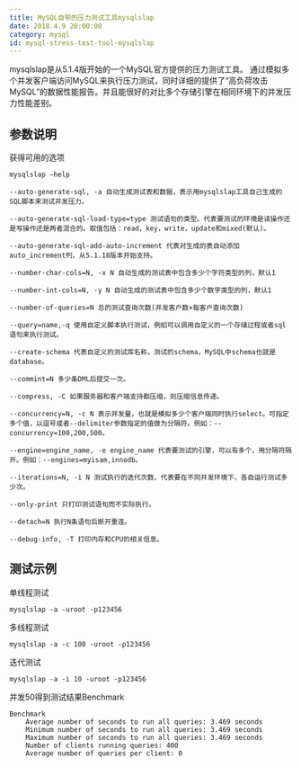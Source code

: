 ```yaml
---
title: MySQL自带的压力测试工具mysqlslap
date: 2018.4.9 20:00:00
category: mysql
id: mysql-stress-test-tool-mysqlslap
---
```


mysqlslap是从5.1.4版开始的一个MySQL官方提供的压力测试工具。
通过模拟多个并发客户端访问MySQL来执行压力测试，同时详细的提供了“高负荷攻击MySQL”的数据性能报告。并且能很好的对比多个存储引擎在相同环境下的并发压力性能差别。

## 参数说明

获得可用的选项
```
mysqlslap –help
```
	--auto-generate-sql, -a 自动生成测试表和数据，表示用mysqlslap工具自己生成的SQL脚本来测试并发压力。
	
	--auto-generate-sql-load-type=type 测试语句的类型。代表要测试的环境是读操作还是写操作还是两者混合的。取值包括：read，key，write，update和mixed(默认)。
	
	--auto-generate-sql-add-auto-increment 代表对生成的表自动添加auto_increment列，从5.1.18版本开始支持。
	
	--number-char-cols=N, -x N 自动生成的测试表中包含多少个字符类型的列，默认1
	
	--number-int-cols=N, -y N 自动生成的测试表中包含多少个数字类型的列，默认1
	
	--number-of-queries=N 总的测试查询次数(并发客户数×每客户查询次数)
	
	--query=name,-q 使用自定义脚本执行测试，例如可以调用自定义的一个存储过程或者sql语句来执行测试。
	
	--create-schema 代表自定义的测试库名称，测试的schema，MySQL中schema也就是database。
	
	--commint=N 多少条DML后提交一次。
	
	--compress, -C 如果服务器和客户端支持都压缩，则压缩信息传递。
	
	--concurrency=N, -c N 表示并发量，也就是模拟多少个客户端同时执行select。可指定多个值，以逗号或者--delimiter参数指定的值做为分隔符。例如：--concurrency=100,200,500。
	
	--engine=engine_name, -e engine_name 代表要测试的引擎，可以有多个，用分隔符隔开。例如：--engines=myisam,innodb。
	
	--iterations=N, -i N 测试执行的迭代次数，代表要在不同并发环境下，各自运行测试多少次。
	
	--only-print 只打印测试语句而不实际执行。
	
	--detach=N 执行N条语句后断开重连。
	
	--debug-info, -T 打印内存和CPU的相关信息。

## 测试示例
单线程测试
```
mysqlslap -a -uroot -p123456
```
多线程测试
```
mysqlslap -a -c 100 -uroot -p123456
```
迭代测试
```
mysqlslap -a -i 10 -uroot -p123456
```

并发50得到测试结果Benchmark
```
Benchmark
	Average number of seconds to run all queries: 3.469 seconds
	Minimum number of seconds to run all queries: 3.469 seconds
	Maximum number of seconds to run all queries: 3.469 seconds
	Number of clients running queries: 400
	Average number of queries per client: 0

```